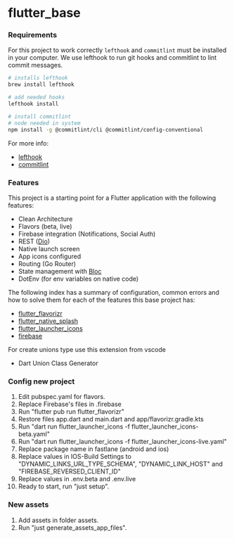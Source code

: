 # flutter_base

### Requirements

For this project to work correctly `lefthook` and `commitlint` must be installed in
your computer. We use lefthook to run git hooks and commitlint to lint commit messages.

```bash
# installs lefthook
brew install lefthook

# add needed hooks
lefthook install

# install commitlint
# node needed in system
npm install -g @commitlint/cli @commitlint/config-conventional
```

For more info:

- [lefthook](https://github.com/evilmartians/lefthook)
- [commitlint](https://commitlint.js.org/#/)

### Features

This project is a starting point for a Flutter application with the following features:

- Clean Architecture
- Flavors (beta, live)
- Firebase integration (Notifications, Social Auth)
- REST ([Dio](https://pub.dev/packages/dio))
- Native launch screen
- App icons configured
- Routing (Go Router)
- State management with [Bloc](https://bloclibrary.dev/)
- DotEnv (for env variables on native code)

The following index has a summary of configuration, common errors and how to solve them for each of the features this base project has:

- [flutter_flavorizr](docs/flutter_flavorizr.md)
- [flutter_native_splash](docs/flutter_native_splash.md)
- [flutter_launcher_icons](docs/flutter_launcher_icons.md)
- [firebase](docs/firebase.md)

For create unions type use this extension from vscode

- Dart Union Class Generator


###  Config new project

1. Edit pubspec.yaml for flavors.
2. Replace Firebase's files in .firebase
3. Run "flutter pub run flutter_flavorizr"
4. Restore files app.dart and main.dart and app/flavorizr.gradle.kts
5. Run "dart run flutter_launcher_icons -f flutter_launcher_icons-beta.yaml"
6. Run "dart run flutter_launcher_icons -f flutter_launcher_icons-live.yaml"
7. Replace package name in fastlane (android and ios)
8. Replace values in IOS-Build Settings to "DYNAMIC_LINKS_URL_TYPE_SCHEMA", "DYNAMIC_LINK_HOST" and "FIREBASE_REVERSED_CLIENT_ID"
9. Replace values in .env.beta and .env.live
10. Ready to start, run "just setup".


###  New assets
1. Add assets in folder assets.
2. Run "just generate_assets_app_files".